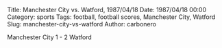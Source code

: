 Title: Manchester City vs. Watford, 1987/04/18
Date: 1987/04/18 00:00
Category: sports
Tags: football, football scores, Manchester City, Watford
Slug: manchester-city-vs-watford
Author: carbonero


Manchester City 1 - 2 Watford
